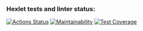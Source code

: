 ### Hexlet tests and linter status:
[![Actions Status](https://github.com/JS-Demi/frontend-project-11/actions/workflows/hexlet-check.yml/badge.svg)](https://github.com/JS-Demi/frontend-project-11/actions)
[![Maintainability](https://api.codeclimate.com/v1/badges/e945d1ea0e93c05bda6d/maintainability)](https://codeclimate.com/github/JS-Demi/frontend-project-11/maintainability)
[![Test Coverage](https://api.codeclimate.com/v1/badges/e945d1ea0e93c05bda6d/test_coverage)](https://codeclimate.com/github/JS-Demi/frontend-project-11/test_coverage)